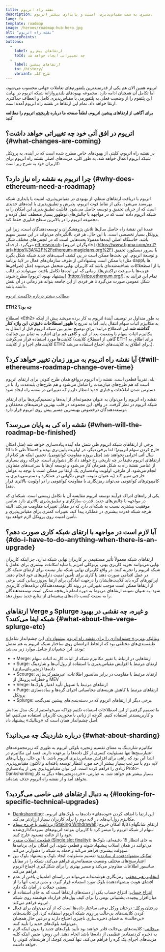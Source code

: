 ```yaml
---
title: نقشه‌ راه اتریوم
description: مسیری به سمت مقیاس‌پذیری، امنیت و پایداری بیشتر اتریوم.
lang: fa
template: roadmap
image: /heroes/roadmap-hub-hero.jpg
alt: "نقشه‌ راه اتریوم"
summaryPoints:
buttons:
  - 
    label: ارتقا‌های پیش‌ رو
    toId: چه تغییراتی ایجاد خواهد شد
  - 
    label: ارتقاهای پیشین
    to: /history/
    variant: طرح کلی
---
```


اتریوم همین الان هم یکی از قدرتمندترین پلتفورم‌های تعاملات جهانی محسوب می‌شود، اما تکامل آن همچنان ادامه دارد. مجموعه بهبودهای بلند‌پروازانۀ شبکه اتریوم در نهایت این پلتفوم را از وضعیت فعلی به پلتفورمی با مقیاس‌پذیری کامل و انعطاف حداکثری ارتقا خواهد داد. تمام این ارتقاها در نقشه راه اتریوم آمده است.

**برای آگاهی از ارتقاهای پیشین اتریوم، لطفاً صفحه ما درباره [تاریخچه](/history/) اتریوم را مطالعه کنید**

## اتریوم در افق آتی خود چه تغییراتی خواهد داشت؟ {#what-changes-are-coming}

در نقشه راه اتریوم، کلیتی از بهبودهای خاص مطرح شده است که در آینده، به پروتکل شبکه اتریوم اعمال خواهد شد. به طور کلی، مزیت‌های اصلی نقشه راه اتریوم برای کاربران خود به شرح زیر است:

<CardGrid>
  <RoadmapActionCard
    to="/roadmap/scaling"
    title="تراکنش‌های ارزان‌تر"
    image="scaling"
    description="Rollups are too expensive and rely on centralized components, causing users to place too much trust in their operators. The roadmap includes fixes for both of these problems."
    buttonText="More on reducing fees"
  />
  <RoadmapActionCard
    to="/roadmap/security"
    title="امنیت بالاتر"
    image="security"
    description="Ethereum is already very secure but it can be made even stronger, ready to withstand all kinds of attack far into the future."
    buttonText="More on security"
  />
  <RoadmapActionCard
    to="/roadmap/user-experience"
    title="بهتر تجربه کاربری"
    image="userExperience"
    description="More support for smart contract wallets and light-weight nodes will make using Ethereum simpler and safer."
    buttonText="More on user experience"
  />
  <RoadmapActionCard
    to="/roadmap/future-proofing"
    title="اثبات آتی"
    image="futureProofing"
    description="Ethereum researchers and developers are solving tomorrow's problems today, readying the network for future generations."
    buttonText="More on future proofing"
  />
</CardGrid>

## چرا اتریوم به نقشه راه نیاز دارد؟ {#why-does-ethereum-need-a-roadmap}

اتریوم با دریافت ارتقاهای منظم، از بهبودی در مقیاس‌پذیری، امنیت یا پایداری شبکه بهره‌مند می‌شود. یکی از نقاط قوت اتریوم، پذیرش و تطبیق‌پذیری با ایده‌های جدیدی است که از جریان تحقیق و توسعه حاصل می‌شود. قابلیت تطبیق‌پذیری این امکان را به شبکه اتریوم داده است که در مواجهه با چالش‌های نوظهور بسیار منعطف عمل کرده و مجموعه اتریوم را در بالاترین سطح فناوری حفظ کند.

<RoadmapImageContent title="چگونگی تعریف نقشه راه">

عمدۀ این نقشۀ راه حاصل سال‌ها تلاش پژوهشگران و توسعه‌دهندگان است، زیرا این پروتکل بسیار تخصصی است. با این حال، هر فرد باانگیزه‌ای می‌تواند در این مسیر سهیم باشد. خاستگاه اصلی ایده‌ها معمولا بحث‌هایی است که در انجمن‌های مختلف شکل‌ می‌گیرد، ازجمله [ethresear.ch](https://ethresear.ch/)، [جادوگران اتریوم] (https://www.figma.com/exit?url=https%3A%2F%2Fethereum-magicians.org%2F) یا سرور دیسکورد تحقیق و توسعۀ اتریوم. این بحث‌ها ممکن است در پی کشف آسیب‌های جدید شبکه شکل بگیرد یا ممکن است پیشنهاداتی از طرف سازمان‌های فعال در لایۀ برنامه (مثل dappها یا صرافی‌ها) یا از اصطحلاکات شناخته‌شده‌ای باشد که کاربران نهایی متحمل می‌شوند (مثل هزینه‌ها یا سرعت تراکنش‌ها). زمانی که این ایده‌ها تکامل‌ یافتند، می‌توانند در قالب [پیشنهاد بهبود اتریوم] مطرح شوند (https://eips.ethereum.org/). تمام این فرآیند به شکل عمومی صورت می‌گیرد تا هر فردی از این جامعه بتواند هر زمانی در آن نقش داشته باشد.

[مطالب بیشتر درباره حاکمیت اتریوم](/governance/)

</RoadmapImageContent>

<InfoBanner mb={8}>
  <h4 style={{ marginTop: 0 }}>ETH2 چه بود؟</h4>

  <p>اصطلاح «Eth2» به طور متداول در توصیف آیندۀ اتریوم به کار برده می‌شد پیش از اینکه به مکانیزم اثبات سهام انتقال یابد، اما به تدریج <strong>با ظهور اصطلاحات دقیق‌تر، این واژه کنار گذاشته شد.</strong>این اصطلاح درابتدا برای توضیح تمایز بین شبکه اتریوم قبل از انتقال به مکانیزم اثبات سهام با وضعیت بعد از آن، و گاهی هم برای اشاره به تمایز بین فعالیت کلاینت‌ها مورد استفاده قرار می‌گرفت (گاهی از اصطلاح کلاینت ETH1 برای اطلاق به کلاینت‌های اجرا و از کلاینت ETH2 برای اطلاق به کلاینت‌های اجماع استفاده می‌شد.).</p>

</InfoBanner>

## آیا نقشه راه اتریوم به مرور زمان تغییر خواهد کرد؟ {#will-ethereums-roadmap-change-over-time}

بله، تقریباً قطعی است. نقشه راه اتریوم درواقع همان طرح کنونی برای ارتقای اتریوم است که هم طرح‌های میان‌مدت را شامل می‌شود و هم طرح‌های بلندمدت را. با در دسترس شدن اطلاعات و فناری جدید انتظار داریم که تغییراتی در نقشه راه ایجاد شود.

نقشه راه اتریوم را می‌توان به عنوان مجموعه‌ای از ایده‌ها و تصمیم‌گیری‌ها برای ارتقای شبکه اتریوم در نظر گرفت. در واقع، این مجموعه در قلب بهترین فرضیه‌های محققان و توسعه‌دهندگان درخصوص بهینه‌ترین مسیر پیش روی اتریوم قرار دارد.

## نقشه راه کی به پایان می‌رسد؟ {#when-will-the-roadmap-be-finished}

برخی از ارتقاهای شبکه اتریوم طی شش ماه آینده پیاده‌سازی خواهد شد (مثل امکان خارج کردن سهام اتریوم)؛ اما برخی دیگر، در اولویت پایین‌تری بوده و احتمالاً طی 5 تا 10 سال آتی اجرایی نخواهند شد (مثل پروژه مقاومت کوانتومی). تخمین اینکه هر کدام از ارتقاهای اتریوم دقیقاً در چه تاریخی رخ خواهد داد کار دشواری است، چراکه روی بسیاری از عناصر نقشۀ راه به شکل همزمان کار می‌شود و توسعه آن‌ها با سرعت‌های متفاوتی انجام می‌شود. از طرفی، اولویت پیاده‌سازی یک ارتقا نیز ممکن است با توجه به عوامل خارجی تغییر کند (به عنوان نمونه، جهش ناگهانی در عملکرد و دسترسی‌پذیری به کامپیوترهای کوانتومی می‌تواند رمزنگاری با مقاومت کوانتومی را در اولویت بالاتری قرار دهد).

یکی از راه‌های ادراک فرآیند توسعه اتریوم مقایسه آن با تکامل زیستی است. شبکه‌ای که در مواجهه با چالش‌های جدید، قدرت سازگاری و تطبیق‌پذیری بالاتری دارد شانس موفقیت بیشتری نسبت به شبکه‌ای دارد که در مقابل تغییرات مقاومت می‌کند، البته هرچه شبکه قدرت بیشتری در عملکرد پیدا کند، تغییرات کمتری برای مقیاس‌پذیری و تأمین امنیت روی پروتکل لازم خواهد بود.

## آیا لازم است در مواجهه با ارتقای شبکه کاری صورت دهم؟ {#do-i-have-to-do-anything-when-there-is-an-upgrade}

ارتقاهای شبکه معمولاً تأثیر مستقیمی بر کاربران نهایی شبکه ندارد، جز اینکه کاربران نهایی می‌توانند تجربه کاربری بهتر، پرتوکلی امن‌تر یا شاید <i>امکانات</i> بیشتری برای تعامل با شبکه اتریوم را تجربه کنند. در واقع کاربران نهایی شبکه نیاز نیست برای ارتقای شبکه کار در عمل اقدامی صورت دهند یا کاری برای تأمین امنیت دارایی‌های خود انجام دهند. اپراتورهای گره باید کلاینت‌هایشان را درجهت آمادگی برای ارتقا به‌روزرسانی کنند. برخی از ارتقاها ممکن است موجب تغییراتی در روند کار توسعه‌دهندگان برنامه‌های کاربردی شود. به عنوان نمونه، ارتقاهای مربوط به دوره اتمام تاریخچه ممکن است توسعه‌دهندگان را به سمت کسب داده‌های پیشینه‌ای از منابع جدید سوق دهد.

## ارتقاهای Verge و Splurge و غیره، چه نقشی در بهبود شبکه ایفا می‌کنند؟ {#what-about-the-verge-splurge-etc}

[«ویتالیک بوترین» چشم‌اندازی را برای نقشه راه اتریوم پیشنهاد داد.](https://twitter.com/VitalikButerin/status/1588669782471368704) این چشم‌انداز شامل طبقه‌بندی‌های مختلفی بود که ازلحاظ اثراتشان روی ساختار شبکه اتریوم به هم متصل بودند. این چشم‌انداز شامل موارد زیر می‌شد:

- • Merge: ارتقاهایی در ارتباط با تغییر مکانیزم شبکه از اثبات کار به اثبات سهام
- • Surge: ارتقای مرتبط با افزایش مقیاس‌پذیری با استفاده از رول‌آپ‌ها و شاردینگ داده‌ها (زنجیره‌ای‌سازی)
- • Scourge: ارتقای مرتبط با مقاومت در برابر سانسور اطلاعات، غیرمتمرکزسازی و خطرات پروتکل از MEV
- • Verge: ارتقاهای مرتبط با تسهیل تأیید اعتبار بلوک‌ها
- • Purge: ارتقاهای مرتبط با کاهش هزینه‌های محاسباتی اجرای گره‌ها و ساده‌سازی پروتکل
- • Splurge: برخی دیگر از ارتقاهای اتریوم که در دسته‌بندی‌های پیشین نمی‌گنجد.

ما تصمیم گرفتیم از این اصطلاحات استفاده نکنیم چراکه می‌خواستیم از یک مدل ساده‌تر و کاربرپسندتر استفاده کنیم. اگرچه از زبانی با محوریت کاربران استفاده می‌کنیم، اما اصل چشم‌انداز همان است که «ویتالیک» پیشنهاد داد.

## درباره شاردینگ چه می‌دانید؟ {#what-about-sharding}

مکانیزم شاردینگ به معنای تقسیم زنجیره بلوکی اتریوم به طوری که زیر‌مجموعه‌های اعتبارسنج‌ها تنها مسئولیت کسری از کل داده‌ها را برعهده دارند. قصد این مکانیزم در ابتدا این بود که راهی برای افزایش مقیاس‌پذیری اتریوم باشد. با این حال، رول‌آپ‌های لایه دوم با سرعت بسیار بیشتر از حد مورد انتظار توسعه یافته‌اند و تاکنون مقیاس‌پذیری زیادی را فراهم کرده است. این توان مقیاس‌پذیری پس از پیاده‌سازی Proto-Danksharding بسیار بیشتر هم خواهد شد. به عبارتی، «خرده‌زنجیره‌ها» دیگر به کار نخواهد آمد و از نقشه راه اتریوم حذف شده‌اند.

## به دنبال ارتقاهای فنی خاصی می‌گردید؟ {#looking-for-specific-technical-upgrades}

- [Danksharrding](/roadmap/danksharding): این ارتقا با اضافه کردن «توده‌های» داده‌ها به بلوک‌های اتریوم، مکانیزم رول‌آپ‌های در لایه دوم را برای کاربران بسیار ارزان‌تر می‌کند.
- [برداشت یا خروج سهام (Staking Withdrawal)](/staking/withdrawals): ارتقای شانگهای/کاپلا امکان خروج سهام از شبکه اتریوم را میسر کرد تا کاربران بتوانند اتریوم‌های سپرده‌گذاری‌شده خود را از حالت مسدود خارج کنند.
- [قطعیت اسلات منفرد (Single slot finality)](/roadmap/single-slot-finality): به جای انتظار 15 دقیقه‌ای، بلوک‌ها می‌توانند در همان اسلات پیشنهاد شوند و قطعی شوند. این امکان برای برنامه‌ها سهولت بیشتری فراهم می‌کند و حمله به شبکه را دشوارتر می‌کند.
- [تفکیک پیشنهاددهنده از سازنده](/roadmap/pbs): تقسیم مسئولیت ایجاد بلوک و پیشنهاد بلوک بین اعتبارسنج‌های مختلف وضعیت منصفانه‌تری فراهم می‌کند، شبکه را در مقابل سانسور اطلاعات مقاوم‌تر می‌کند و مسیر بهتری را برای شکل‌گیری اجماع اتریوم فراهم می‌کند.
- [انتخاب رهبر مخفی](/roadmap/secret-leader-election): رمزنگاری هوشمندانه می‌تواند در راستای اطمینان یافتن از عدم افشای هویت پیشنهاددهندۀ بلوک مورد استفاده قرار گیرد، و بدین ترتیب آنها را از بعضی حملات در امان نگه دارد.
- [انتزاع حساب](/roadmap/account-abstraction): انتزاع حساب یکی از دسته‌های ارتقاها است که به جای استفاده از میان‌افزار پیچیده، پشتیبانی بومی را برای کیف پول‌های قرارداد هوشمند روی شبکه اتریوم فراهم می‌کند.
- [درختان ورکل](/roadmap/verkle-trees): درختان ورکل نوعی ساختار داده‌ها است که از آن می‌توان برای فعال کردن کلاینت‌های بی‌حالت بر روی شبکه اتریوم استفاده کرد. این کلاینت‌های «بی‌حالت» به فضای ذخیره‌سازی ناچیزی احتیاج دارند و درعین حال همچنان می‌توانند بلوک‌های جدید را تأیید کنند.
- [بی‌حالتی](/roadmap/statelessness): کلاینت‌های بی‌حالت قادر خواهند بود تأیید بلوک‌های جدید را بدون اینکه لازم به ذخیره کردنمقادیر عظیمی از داده‌ها باشد انجام دهند. این روش، ضمن اینکه کلیه مزیت‌های اجرای یک گره را فراهم می‌کند، تنها کسری کوچک از هزینه‌های کنونی را خواهد داشت.
